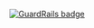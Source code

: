 
[![GuardRails badge](https://badges.production.guardrails.io/bennythejudge/mithril.svg)](https://www.guardrails.io)
